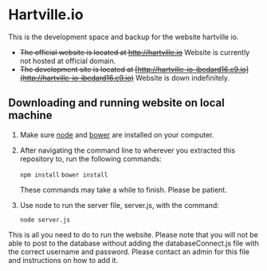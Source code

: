 # Hartville.io
This is the development space and backup for the website hartville io.

* ~~The official website is located at http://hartville.io~~ Website is currently not hosted at official domain.
* ~~The development site is located at [http://hartville-io-ibedard16.c9.io](http://hartville-io-ibedard16.c9.io)~~ Website is down indefinitely.

## Downloading and running website on local machine
1. Make sure [node](http://nodejs.org) and [bower](http://bower.io/) are installed on your computer.

2. After navigating the command line to wherever you extracted this repository to, run the following commands:

   `npm install`
   `bower install`

   These commands may take a while to finish. Please be patient.
   
3. Use node to run the server file, server.js, with the command:

   `node server.js`

This is all you need to do to run the website. Please note that you will not be able to post to the database without adding the databaseConnect.js file with the correct username and password. Please contact an admin for this file and instructions on how to add it.
